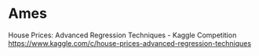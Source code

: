 # Ames
House Prices: Advanced Regression Techniques - Kaggle Competition
https://www.kaggle.com/c/house-prices-advanced-regression-techniques
